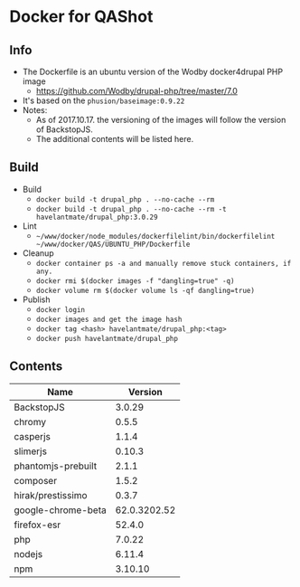 # Docker for QAShot
## Info
- The Dockerfile is an ubuntu version of the Wodby docker4drupal PHP image
    - https://github.com/Wodby/drupal-php/tree/master/7.0
- It's based on the ```phusion/baseimage:0.9.22```
- Notes:
    - As of 2017.10.17. the versioning of the images will follow the version of BackstopJS.
    - The additional contents will be listed here.

## Build
- Build
    - ```docker build -t drupal_php . --no-cache --rm```
    - ```docker build -t drupal_php . --no-cache --rm -t havelantmate/drupal_php:3.0.29```
- Lint
    - ```~/www/docker/node_modules/dockerfilelint/bin/dockerfilelint ~/www/docker/QAS/UBUNTU_PHP/Dockerfile```
- Cleanup
    - ```docker container ps -a and manually remove stuck containers, if any.```
    - ```docker rmi $(docker images -f "dangling=true" -q)```
    - ```docker volume rm $(docker volume ls -qf dangling=true)```
- Publish
    - ```docker login```
    - ```docker images and get the image hash```
    - ```docker tag <hash> havelantmate/drupal_php:<tag>```
    - ```docker push havelantmate/drupal_php```

## Contents
|Name|Version|
|---|---|
|BackstopJS|3.0.29|
|chromy|0.5.5|
|casperjs|1.1.4|
|slimerjs|0.10.3|
|phantomjs-prebuilt|2.1.1|
|composer|1.5.2|
|hirak/prestissimo|0.3.7|
|google-chrome-beta|62.0.3202.52|
|firefox-esr|52.4.0|
|php|7.0.22|
|nodejs|6.11.4|
|npm|3.10.10|
